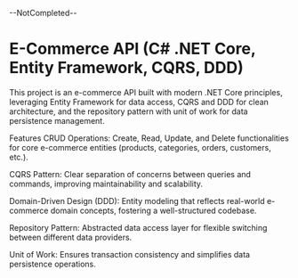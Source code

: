 --NotCompleted--
# E-Commerce API (C# .NET Core, Entity Framework, CQRS, DDD)

This project is an e-commerce API built with modern .NET Core principles, leveraging Entity Framework for data access, CQRS and DDD for clean architecture, and the repository pattern with unit of work for data persistence management.

Features
CRUD Operations: Create, Read, Update, and Delete functionalities for core e-commerce entities (products, categories, orders, customers, etc.).

CQRS Pattern: Clear separation of concerns between queries and commands, improving maintainability and scalability.

Domain-Driven Design (DDD): Entity modeling that reflects real-world e-commerce domain concepts, fostering a well-structured codebase.

Repository Pattern: Abstracted data access layer for flexible switching between different data providers.

Unit of Work: Ensures transaction consistency and simplifies data persistence operations.
